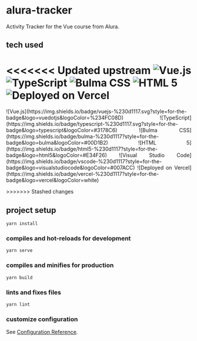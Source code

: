 # alura-tracker

Activity Tracker for the Vue course from Alura.

## tech used
<<<<<<< Updated upstream
![Vue.js](https://img.shields.io/badge/vuejs-black.svg?style=for-the-badge&logo=vuedotjs&logoColor=%234FC08D)
![TypeScript](https://img.shields.io/badge/typescript-black.svg?style=for-the-badge&logo=typescript&logoColor=#3178C6)
![Bulma CSS](https://img.shields.io/badge/bulma-black?style=for-the-badge&logo=bulma&logoColor=#00D1B2)
![HTML 5](https://img.shields.io/badge/html5-black?style=for-the-badge&logo=html5&logoColor=#E34F26)
![Deployed on Vercel](https://img.shields.io/badge/vercel-black?style=for-the-badge&logo=vercel&logoColor=white)
=======
<p align="justify">
![Vue.js](https://img.shields.io/badge/vuejs-%230d1117.svg?style=for-the-badge&logo=vuedotjs&logoColor=%234FC08D)
![TypeScript](https://img.shields.io/badge/typescript-%230d1117.svg?style=for-the-badge&logo=typescript&logoColor=#3178C6)
![Bulma CSS](https://img.shields.io/badge/bulma-%230d1117?style=for-the-badge&logo=bulma&logoColor=#00D1B2)
![HTML 5](https://img.shields.io/badge/html5-%230d1117?style=for-the-badge&logo=html5&logoColor=#E34F26)
![Visual Studio Code](https://img.shields.io/badge/vscode-%230d1117?style=for-the-badge&logo=visualstudiocode&logoColor=#007ACC)
![Deployed on Vercel](https://img.shields.io/badge/vercel-%230d1117?style=for-the-badge&logo=vercel&logoColor=white)
</p>
>>>>>>> Stashed changes

## project setup
```
yarn install
```

### compiles and hot-reloads for development
```
yarn serve
```

### compiles and minifies for production
```
yarn build
```

### lints and fixes files
```
yarn lint
```

### customize configuration
See [Configuration Reference](https://cli.vuejs.org/config/).
